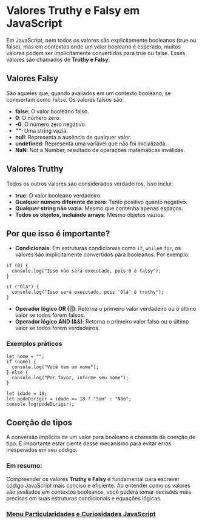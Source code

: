 # Valores Truthy e Falsy em JavaScript

Em JavaScript, nem todos os valores são explicitamente booleanos (true ou false), mas em contextos onde um valor booleano é esperado, muitos valores podem ser implicitamente convertidos para true ou false. Esses valores são chamados de **Truthy e Falsy**.

## Valores Falsy

São aqueles que, quando avaliados em um contexto booleano, se comportam como `false`. Os valores falsos são:

- **false**: O valor booleano falso.
- **0**: O número zero.
- **-0**: O número zero negativo.
- **""**: Uma string vazia.
- **null**: Representa a ausência de qualquer valor.
- **undefined**: Representa uma variável que não foi inicializada.
- **NaN**: Not a Number, resultado de operações matemáticas inválidas.

## Valores Truthy

Todos os outros valores são considerados verdadeiros. Isso inclui:

- **true**: O valor booleano verdadeiro.
- **Qualquer número diferente de zero**: Tanto positivo quanto negativo.
- **Qualquer string não vazia**: Mesmo que contenha apenas espaços.
- **Todos os objetos, incluindo arrays**: Mesmo objetos vazios.

## Por que isso é importante?

- **Condicionais**: Em estruturas condicionais como `if`, `while`e `for`, os valores são implicitamente convertidos para booleanos. Por exemplo:

```
if (0) {
  console.log("Isso não será executado, pois 0 é falsy");
}

if ("Olá") {
  console.log("Isso será executado, pois 'Olá' é truthy");
}
```

- **Operador lógico OR (||)**: Retorna o primeiro valor verdadeiro ou o último valor se todos forem falsos.
- **Operador lógico AND (&&)**: Retorna o primeiro valor falso ou o último valor se todos forem verdadeiros.

### Exemplos práticos

```
let nome = "";
if (nome) {
  console.log("Você tem um nome");
} else {
  console.log("Por favor, informe seu nome");
}
```
```
let idade = 18;
let podeDirigir = idade >= 18 ? "Sim" : "Não";
console.log(podeDirigir);
```

## Coerção de tipos

A conversão implícita de um valor para booleano é chamada de coerção de tipo. É importante estar ciente desse mecanismo para evitar erros inesperados em seu código.

### Em resumo:

Compreender os valores **Truthy e Falsy** é fundamental para escrever código JavaScript mais conciso e eficiente. Ao entender como os valores são avaliados em contextos booleanos, você poderá tomar decisões mais precisas em suas estruturas condicionais e equações lógicas.

### [Menu Particularidades e Curiosidades JavaScript](menu.md)
